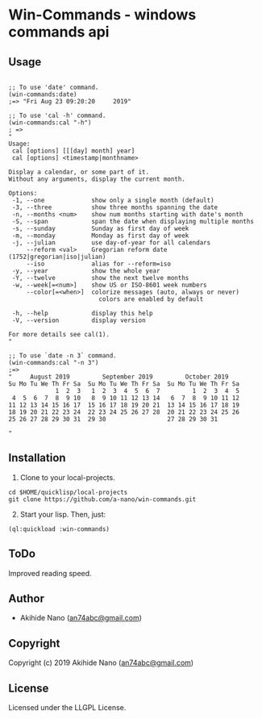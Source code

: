 # Win-Commands - windows commands api

## Usage
```common-lisp

;; To use 'date' command.
(win-commands:date)
;=> "Fri Aug 23 09:20:20     2019"

;; To use 'cal -h' command.
(win-commands:cal "-h")
; =>
"
Usage:
 cal [options] [[[day] month] year]
 cal [options] <timestamp|monthname>

Display a calendar, or some part of it.
Without any arguments, display the current month.

Options:
 -1, --one             show only a single month (default)
 -3, --three           show three months spanning the date
 -n, --months <num>    show num months starting with date's month
 -S, --span            span the date when displaying multiple months
 -s, --sunday          Sunday as first day of week
 -m, --monday          Monday as first day of week
 -j, --julian          use day-of-year for all calendars
     --reform <val>    Gregorian reform date (1752|gregorian|iso|julian)
     --iso             alias for --reform=iso
 -y, --year            show the whole year
 -Y, --twelve          show the next twelve months
 -w, --week[=<num>]    show US or ISO-8601 week numbers
     --color[=<when>]  colorize messages (auto, always or never)
                         colors are enabled by default

 -h, --help            display this help
 -V, --version         display version

For more details see cal(1).
"

;; To use `date -n 3` command.
(win-commands:cal "-n 3")
;=> 
"     August 2019         September 2019         October 2019    
Su Mo Tu We Th Fr Sa  Su Mo Tu We Th Fr Sa  Su Mo Tu We Th Fr Sa
             1  2  3   1  2  3  4  5  6  7         1  2  3  4  5
 4  5  6  7  8  9 10   8  9 10 11 12 13 14   6  7  8  9 10 11 12
11 12 13 14 15 16 17  15 16 17 18 19 20 21  13 14 15 16 17 18 19
18 19 20 21 22 23 24  22 23 24 25 26 27 28  20 21 22 23 24 25 26
25 26 27 28 29 30 31  29 30                 27 28 29 30 31      
                                                                
"

```

## Installation
1. Clone to your local-projects.
```common-lisp
cd $HOME/quicklisp/local-projects
git clone https://github.com/a-nano/win-commands.git
```

2. Start your lisp. Then, just:
```common-lisp
(ql:quickload :win-commands)
```

## ToDo
Improved reading speed.

## Author

* Akihide Nano (an74abc@gmail.com)

## Copyright

Copyright (c) 2019 Akihide Nano (an74abc@gmail.com)

## License

Licensed under the LLGPL License.

